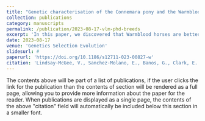 ```yaml
---
title: "Genetic characterisation of the Connemara pony and the Warmblood horse using a within-breed clustering approach."
collection: publications
category: manuscripts
permalink: /publication/2023-08-17-vlm-phd-breeds
excerpt: 'In this paper, we discovered that Warmblood horses are better genetically described by genetic clusters rather than studbook of origin, and demonstrated than Connemara ponies have increasing inbreeding on a level with Warmbloods.'
date: 2023-08-17
venue: 'Genetics Selection Evolution'
slidesurl: #
paperurl: 'https://doi.org/10.1186/s12711-023-00827-w'
citation: 'Lindsay-McGee, V., Sanchez-Molano, E., Banos, G., Clark, E. L., Piercy, R. J. & Psifidi, A. (2023). Genetic characterisation of the Connemara pony and the Warmblood horse using a within-breed clustering approach. <i>Genetics selection Evolution</i>. 55: 1-22.'
---
```


The contents above will be part of a list of publications, if the user clicks the link for the publication than the contents of section will be rendered as a full page, allowing you to provide more information about the paper for the reader. When publications are displayed as a single page, the contents of the above "citation" field will automatically be included below this section in a smaller font.

